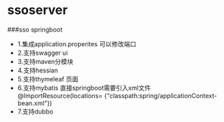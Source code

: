 # ssoserver
###sso springboot
- 1.集成application.properites 可以修改端口
- 2.支持swagger ui
- 3.支持maven分模块
- 4.支持hessian
- 5.支持thymeleaf 页面
- 6.支持mybatis      直接springboot需要引入xml文件 @ImportResource(locations= {"classpath:spring/applicationContext-bean.xml"})
- 7.支持dubbo


